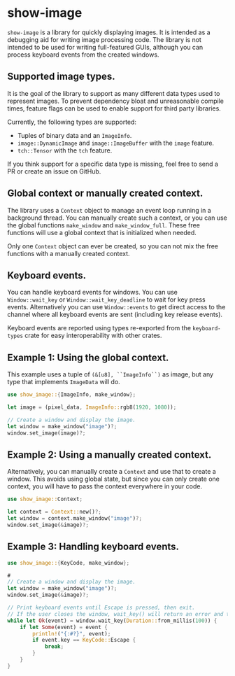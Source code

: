# show-image

`show-image` is a library for quickly displaying images.
It is intended as a debugging aid for writing image processing code.
The library is not intended to be used for writing full-featured GUIs,
although you can process keyboard events from the created windows.

## Supported image types.
It is the goal of the library to support as many different data types used to represent images.
To prevent dependency bloat and unreasonable compile times, feature flags can be used to enable support for third party libraries.

Currently, the following types are supported:
  * Tuples of binary data and an `ImageInfo`.
  * `image::DynamicImage` and `image::ImageBuffer` with the `image` feature.
  * `tch::Tensor` with the `tch` feature.

If you think support for a specific data type is missing, feel free to send a PR or create an issue on GitHub.

## Global context or manually created context.
The library uses a `Context` object to manage an event loop running in a background thread.
You can manually create such a context, or you can use the global functions `make_window` and `make_window_full`.
These free functions will use a global context that is initialized when needed.

Only one `Context` object can ever be created, so you can not mix the free functions with a manually created context.

## Keyboard events.
You can handle keyboard events for windows.
You can use `Window::wait_key` or `Window::wait_key_deadline` to wait for key press events.
Alternatively you can use `Window::events` to get direct access to the channel where all keyboard events are sent (including key release events).

Keyboard events are reported using types re-exported from the `keyboard-types` crate for easy interoperability with other crates.


## Example 1: Using the global context.
This example uses a tuple of `(&[u8], ``ImageInfo``)` as image,
but any type that implements `ImageData` will do.
```rust
use show_image::{ImageInfo, make_window};

let image = (pixel_data, ImageInfo::rgb8(1920, 1080));

// Create a window and display the image.
let window = make_window("image")?;
window.set_image(image)?;

```

## Example 2: Using a manually created context.

Alternatively, you can manually create a `Context` and use that to create a window.
This avoids using global state, but since you can only create one context,
you will have to pass the context everywhere in your code.

```rust
use show_image::Context;

let context = Context::new()?;
let window = context.make_window("image")?;
window.set_image(&image)?;
```

## Example 3: Handling keyboard events.
```rust
use show_image::{KeyCode, make_window};

#
// Create a window and display the image.
let window = make_window("image")?;
window.set_image(&image)?;

// Print keyboard events until Escape is pressed, then exit.
// If the user closes the window, wait_key() will return an error and the loop also exits.
while let Ok(event) = window.wait_key(Duration::from_millis(100)) {
    if let Some(event) = event {
        println!("{:#?}", event);
        if event.key == KeyCode::Escape {
            break;
        }
    }
}

```
